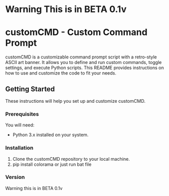 # Warning This is in BETA 0.1v

# customCMD - Custom Command Prompt

customCMD is a customizable command prompt script with a retro-style ASCII art banner. It allows you to define and run custom commands, toggle settings, and execute Python scripts. This README provides instructions on how to use and customize the code to fit your needs.

## Getting Started

These instructions will help you set up and customize customCMD.

### Prerequisites

You will need:

- Python 3.x installed on your system.

### Installation

1. Clone the customCMD repository to your local machine.
2. pip install colorama or just run bat file

### Version

Warning this is in BETA 0.1v
